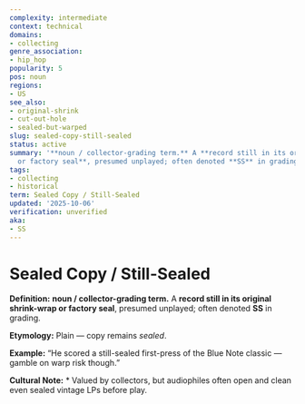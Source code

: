 ```yaml
---
complexity: intermediate
context: technical
domains:
- collecting
genre_association:
- hip_hop
popularity: 5
pos: noun
regions:
- US
see_also:
- original-shrink
- cut-out-hole
- sealed-but-warped
slug: sealed-copy-still-sealed
status: active
summary: '**noun / collector-grading term.** A **record still in its original shrink-wrap
  or factory seal**, presumed unplayed; often denoted **SS** in grading.'
tags:
- collecting
- historical
term: Sealed Copy / Still-Sealed
updated: '2025-10-06'
verification: unverified
aka:
- SS
---
```


# Sealed Copy / Still-Sealed

**Definition:** **noun / collector-grading term.** A **record still in its original shrink-wrap or factory seal**, presumed unplayed; often denoted **SS** in grading.

**Etymology:** Plain — copy remains *sealed*.

**Example:** “He scored a still-sealed first-press of the Blue Note classic — gamble on warp risk though.”

**Cultural Note:** * Valued by collectors, but audiophiles often open and clean even sealed vintage LPs before play.

